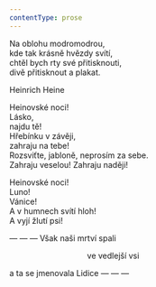 ```yaml
---
contentType: prose
---
```


Na oblohu modromodrou,  
kde tak krásně hvězdy svítí,  
chtěl bych rty své přitisknouti,  
divě přitisknout a plakat.

Heinrich Heine

Heinovské noci!  
Lásko,  
najdu tě!  
Hřebínku v závěji,  
zahraju na tebe!  
Rozsviťte, jabloně, neprosím za sebe.  
Zahraju veselou! Zahraju naději!

Heinovské noci!  
Luno!  
Vánice!  
A v humnech svítí hloh!  
A vyjí žlutí psi!

— — — Však naši mrtví spali

                                   ve vedlejší vsi

a ta se jmenovala Lidice — — —
